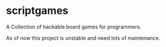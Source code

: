 # scriptgames
A Collection of hackable board games for programmers.

As of now this project is unstable and need lots of maintenance.
